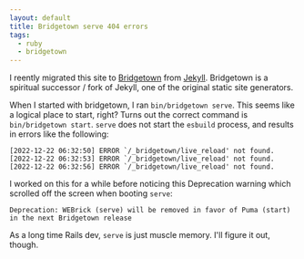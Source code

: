 ```yaml
---
layout: default
title: Bridgetown serve 404 errors
tags:
  - ruby
  - bridgetown
---
```


I reently migrated this site to
[Bridgetown](https://www.bridgetownrb.com/)
from
[Jekyll](https://jekyllrb.com/).
Bridgetown is a spiritual successor / fork of Jekyll, one of the original
static site generators.

When I started with bridgetown, I ran `bin/bridgetown serve`.  This seems like
a logical place to start, right?  Turns out the correct command is
`bin/bridgetown start`.  `serve` does not start the `esbuild` process, and
results in errors like the following:

```
[2022-12-22 06:32:50] ERROR `/_bridgetown/live_reload' not found.
[2022-12-22 06:32:53] ERROR `/_bridgetown/live_reload' not found.
[2022-12-22 06:32:56] ERROR `/_bridgetown/live_reload' not found.
```

I worked on this for a while before noticing this Deprecation warning which
scrolled off the screen when booting `serve`:

```
Deprecation: WEBrick (serve) will be removed in favor of Puma (start) in the next Bridgetown release
```

As a long time Rails dev, `serve` is just muscle memory.  I'll figure it out, though.